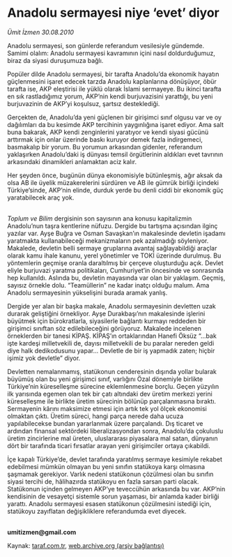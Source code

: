 # Anadolu sermayesi niye ‘evet’ diyor

*Ümit İzmen 30.08.2010*

<div class="yazi"><p>Anadolu sermayesi, son günlerde referandum vesilesiyle gündemde. Samimi olalım: Anadolu sermayesi kavramının içini nasıl doldurduğumuz, biraz da siyasi duruşumuza bağlı. </p>
<p>Popüler dilde Anadolu sermayesi, bir tarafta Anadolu’da ekonomik hayatın güçlenmesini işaret edecek tarzda Anadolu kaplanlarına dönüşüyor, öbür tarafta ise, AKP eleştirisi ile yüklü olarak İslami sermayeye. Bu ikinci tarafta en sık rastladığımız yorum, AKP’nin kendi burjuvazisini yarattığı, bu yeni burjuvazinin de AKP’yi koşulsuz, şartsız desteklediği. </p>
<p>Gerçekten de, Anadolu’da yeni güçlenen bir girişimci sınıf olgusu var ve oy dağılımları da bu kesimde AKP tercihinin yaygınlığına işaret ediyor. Ama salt buna bakarak, AKP kendi zenginlerini yaratıyor ve kendi siyasi gücünü arttırmak için onlar üzerinde baskı kuruyor demek fazla indirgemeci, basmakalıp bir yorum. Bu yorumun arkasından gidenler, referandum yaklaşırken Anadolu’daki iş dünyası temsil örgütlerinin aldıkları evet tavrının arkasındaki dinamikleri anlamaktan aciz kalır. </p>
<p>Her şeyden önce, bugünün dünya ekonomisiyle bütünleşmiş, ağır aksak da olsa AB ile üyelik müzakerelerini sürdüren ve AB ile gümrük birliği içindeki Türkiye’sinde, AKP’nin elinde, durduk yerde bu denli ciddi bir ekonomik güç yaratabilecek araç yok. </p>
<p><i><br/>Toplum ve Bilim</i> dergisinin son sayısının ana konusu kapitalizmin Anadolu’nun taşra kentlerine nüfuzu. Dergide bu tartışma açısından ilginç yazılar var. Ayşe Buğra ve Osman Savaşkan’ın makalesinde devletin işadamı yaratmakta kullanabileceği mekanizmaların pek azalmadığı söyleniyor. Makalede, devletin belli sermaye gruplarına avantaj sağlayabildiği araçlar olarak kamu ihale kanunu, yerel yönetimler ve TOKİ üzerinde durulmuş. Bu yöntemlerin geçmişe oranla daraltılmış bir çerçeve oluşturduğu açık. Devlet eliyle burjuvazi yaratma politikaları, Cumhuriyet’in öncesinde ve sonrasında hep kullanıldı. Aslında bu, devletin mayasında var olan bir yaklaşım. Geçmiş, sayısız örnekle dolu. “Teamüllerin” ne kadar inatçı olduğu malum. Ama Anadolu sermayesinin yükselişini burada aramak yanlış.</p>
<p>Dergide yer alan bir başka makale, Anadolu sermayesinin devletten uzak durarak geliştiğini örnekliyor. Ayşe Durakbaşı’nın makalesinde işlerini büyütmek için bürokratlarla, siyasilerle bağlantı kurmayı reddeden bir girişimci sınıftan söz edilebileceğini görüyoruz. Makalede incelenen örneklerden bir tanesi KİPAŞ. KİPAŞ’ın ortaklarından Hanefi Öksüz “...bak işte kardeşi milletvekili de, dayısı milletvekili de bu paralar nereden geldi diye halk dedikodusunu yapar... Devletle de bir iş yapmadık zaten; hiçbir işimiz yok devletle” diyor. </p>
<p>Devletten nemalanmamış, statükonun cenderesinin dışında yollar bularak büyümüş olan bu yeni girişimci sınıf, varlığını Özal dönemiyle birlikte Türkiye’nin küreselleşme sürecine eklemlenmesine borçlu. Geçen yüzyılın ilk yarısında egemen olan tek bir çatı altındaki dev üretim merkezi yerini küreselleşme ile birlikte üretim sürecinin bölünüp parçalanmasına bıraktı. Sermayenin kârını maksimize etmesi için artık tek yol ölçek ekonomisi olmaktan çıktı. Üretim süreci, hangi parça nerede daha ucuza yapılabilecekse bundan yararlanmak üzere parçalandı. Dış ticaret ve ardından finansal sektördeki liberalizasyondan sonra, Anadolu’da çokuluslu üretim zincirlerine mal üreten, uluslararası piyasalara mal satan, dünyanın dört bir tarafında ticari fırsatlar arayan yeni girişimciler ortaya çıkabildi. </p>
<p>İçe kapalı Türkiye’de, devlet tarafında yaratılmış sermaye kesimiyle rekabet edebilmesi mümkün olmayan bu yeni sınıfın statükoya karşı olmasına şaşmamak gerekiyor. Varlık nedeni statükonun çözülmesi olan bu sınıfın siyasi tercihi de, hâlihazırda statükoyu en fazla sarsan parti olacak. Statükonun içinden gelmeyen AKP’ye teveccühün arkasında bu var. AKP’nin kendisinin de vesayetçi sistemle sorun yaşaması, bir anlamda kader birliği yarattı. Anadolu sermayesi esasen statükonun çözülmesini istediği için, statükoyu zayıflatan değişikliklere referandumda evet diyecek. </p>
<p><b><br/>umitizmen@gmail.com</b></p></div>

Kaynak: [taraf.com.tr](http://www.taraf.com.tr:80/umit-izmen/makale-anadolu-sermayesi-niye-evet-diyor.htm), [web.archive.org (arşiv bağlantısı)](http://web.archive.org/web/20100831201037/http://www.taraf.com.tr:80/umit-izmen/makale-anadolu-sermayesi-niye-evet-diyor.htm)
